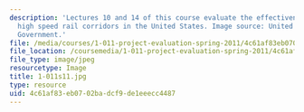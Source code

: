 ```yaml
---
description: 'Lectures 10 and 14 of this course evaluate the effectiveness of producing
  high speed rail corridors in the United States. Image source: United States Federal
  Government.'
file: /media/courses/1-011-project-evaluation-spring-2011/4c61af83eb0702badcf9de1eeecc4487_1-011s11.jpg
file_location: /coursemedia/1-011-project-evaluation-spring-2011/4c61af83eb0702badcf9de1eeecc4487_1-011s11.jpg
file_type: image/jpeg
resourcetype: Image
title: 1-011s11.jpg
type: resource
uid: 4c61af83-eb07-02ba-dcf9-de1eeecc4487
---
```

